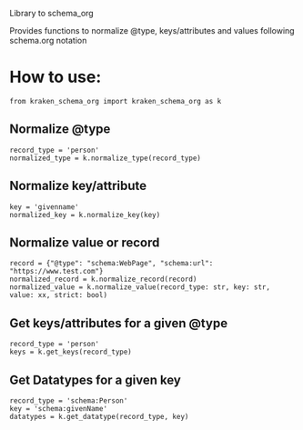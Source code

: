 Library to schema_org

Provides functions to normalize @type, keys/attributes and values following schema.org notation


# How to use:

```
from kraken_schema_org import kraken_schema_org as k
```

## Normalize @type
```
record_type = 'person'
normalized_type = k.normalize_type(record_type)
```

## Normalize key/attribute
```
key = 'givenname'
normalized_key = k.normalize_key(key)
```

## Normalize value or record

```
record = {"@type": "schema:WebPage", "schema:url": "https://www.test.com"}
normalized_record = k.normalize_record(record)
normalized_value = k.normalize_value(record_type: str, key: str, value: xx, strict: bool)

```

## Get keys/attributes for a given @type

```
record_type = 'person'
keys = k.get_keys(record_type)
```

## Get Datatypes for a given key

```
record_type = 'schema:Person'
key = 'schema:givenName'
datatypes = k.get_datatype(record_type, key)
```

